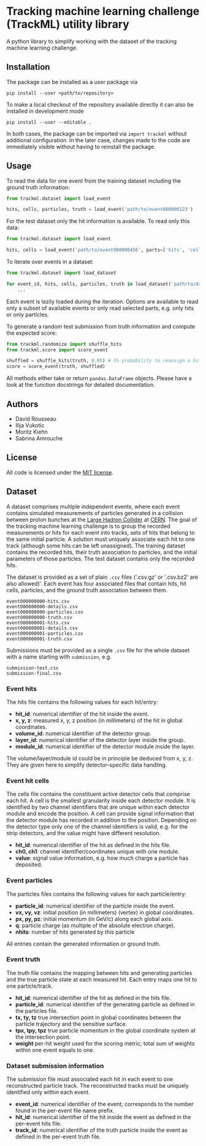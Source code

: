 Tracking machine learning challenge (TrackML) utility library
=============================================================

A python library to simplify working with the dataset of the tracking machine
learning challenge.

Installation
------------

The package can be installed as a user package via

    pip install --user <path/to/repository>

To make a local checkout of the repository available directly it can also be
installed in development mode

    pip install --user --editable .

In both cases, the package can be imported via `import trackml` without
additional configuration. In the later case, changes made to the code are
immediately visible without having to reinstall the package.

Usage
-----

To read the data for one event from the training dataset including the ground
truth information:

```python
from trackml.dataset import load_event

hits, cells, particles, truth = load_event('path/to/event000000123')
```

For the test dataset only the hit information is available. To read only this
data:

```python
from trackml.dataset import load_event

hits, cells = load_event('path/to/event000000456', parts=['hits', 'cells'])
```

To iterate over events in a dataset:

```python
from trackml.dataset import load_dataset

for event_id, hits, cells, particles, truth in load_dataset('path/to/dataset'):
    ...
```

Each event is lazily loaded during the iteration. Options are available to
read only a subset of available events or only read selected parts, e.g. only
hits or only particles.

To generate a random test submission from truth information and compute the
expected score:

```python
from trackml.randomize import shuffle_hits
from trackml.score import score_event

shuffled = shuffle_hits(truth, 0.05) # 5% probability to reassign a hit
score = score_event(truth, shuffled)
```

All methods either take or return `pandas.DataFrame` objects. Please have a look
at the function docstrings for detailed documentation.

Authors
-------

*   David Rousseau
*   Ilija Vukotic
*   Moritz Kiehn
*   Sabrina Amrouche

License
-------

All code is licensed under the [MIT license][mit_license].

Dataset
-------

A dataset comprises multiple independent events, where each event contains
simulated measurements of particles generated in a collision between proton
bunches at the [Large Hadron Collider][lhc] at [CERN][cern]. The goal of the
tracking machine learning challenge is to group the recorded measurements or
hits for each event into tracks, sets of hits that belong to the same initial
particle. A solution must uniquely associate each hit to one track (although
some hits can be left unassigned). The training dataset contains the recorded
hits, their truth association to particles, and the initial parameters of those
particles. The test dataset contains only the recorded hits.

The dataset is provided as a set of plain `.csv` files ('.csv.gz' or '.csv.bz2'
are also allowed)'. Each event has four associated files that contain hits,
hit cells, particles, and the ground truth association between them.

    event000000000-hits.csv
    event000000000-details.csv
    event000000000-particles.csv
    event000000000-truth.csv
    event000000001-hits.csv
    event000000001-details.csv
    event000000001-particles.csv
    event000000001-truth.csv

Submissions must be provided as a single `.csv` file for the whole dataset with
a name starting with `submission`, e.g.

    submission-test.csv
    submission-final.csv

### Event hits

The hits file contains the following values for each hit/entry:

*   **hit_id**: numerical identifier of the hit inside the event.
*   **x, y, z**: measured x, y, z position (in millimeters) of the hit in
    global coordinates.
*   **volume_id**: numerical identifier of the detector group.
*   **layer_id**: numerical identifier of the detector layer inside the
    group.
*   **module_id**: numerical identifier of the detector module inside
    the layer.

The volume/layer/module id could be in principle be deduced from x, y, z. They
are given here to simplify detector-specific data handling.

### Event hit cells

The cells file contains the constituent active detector cells that comprise each
hit. A cell is the smallest granularity inside each detector module. It is
identified by two channel identifiers that are unique within each detector
module and encode the position. A cell can provide signal information that the
detector module has recorded in addition to the position. Depending on the
detector type only one of the channel identifiers is valid, e.g. for the strip
detectors, and the value might have different resolution.

*   **hit_id**: numerical identifier of the hit as defined in the hits file.
*   **ch0, ch1**: channel identifier/coordinates unique with one module.
*   **value**: signal value information, e.g. how much charge a particle has
    deposited.

### Event particles

The particles files contains the following values for each particle/entry:

*   **particle_id**: numerical identifier of the particle inside the event.
*   **vx, vy, vz**: initial position (in millimeters) (vertex) in global coordinates.
*   **px, py, pz**: initial momentum (in GeV/c) along each global axis.
*   **q**: particle charge (as multiple of the absolute electron charge).
*   **nhits**: number of hits generated by this particle

All entries contain the generated information or ground truth.

### Event truth

The truth file contains the mapping between hits and generating particles and
the true particle state at each measured hit. Each entry maps one hit to one
particle/track.

*   **hit_id**: numerical identifier of the hit as defined in the hits file.
*   **particle_id**: numerical identifier of the generating particle as defined
    in the particles file.
*   **tx, ty, tz** true intersection point in global coordinates between
    the particle trajectory and the sensitive surface.
*   **tpx, tpy, tpz** true particle momentum in the global coordinate system
    at the intersection point.
*   **weight** per-hit weight used for the scoring metric; total sum of weights
    within one event equals to one.

### Dataset submission information

The submission file must associated each hit in each event to one reconstructed
particle track. The reconstructed tracks must be uniquely identified only within
each event.

*   **event_id**: numerical identifier of the event; corresponds to the number
    found in the per-event file name prefix.
*   **hit_id**: numerical identifier of the hit inside the event as defined
    in the per-event hits file.
*   **track_id**: numerical identifier of the truth particle inside the
    event as defined in the per-event truth file.


[cern]: https://home.cern/
[lhc]: https://home.cern/topics/large-hadron-collider
[mit_license]: http://www.opensource.org/licenses/MIT
